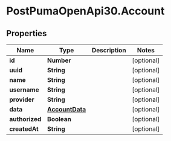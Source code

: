 # PostPumaOpenApi30.Account

## Properties

Name | Type | Description | Notes
------------ | ------------- | ------------- | -------------
**id** | **Number** |  | [optional] 
**uuid** | **String** |  | [optional] 
**name** | **String** |  | [optional] 
**username** | **String** |  | [optional] 
**provider** | **String** |  | [optional] 
**data** | [**AccountData**](AccountData.md) |  | [optional] 
**authorized** | **Boolean** |  | [optional] 
**createdAt** | **String** |  | [optional] 


